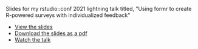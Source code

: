 
Slides for my rstudio::conf 2021 lightning talk titled, "Using formr to create R-powered surveys with individualized feedback"

- [View the slides](https://slides.jhelvy.com/2021-rstudio-surveys-with-formr)
- [Download the slides as a pdf](https://github.com/jhelvy/slides/2021-rstudio-surveys-with-formr/raw/main/2021-rstudio-surveys-with-formr.pdf)
- [Watch the talk](https://rstudio.com/resources/rstudioglobal-2021/using-formr-to-create-r-powered-surveys-with-individualized-feedback/)
